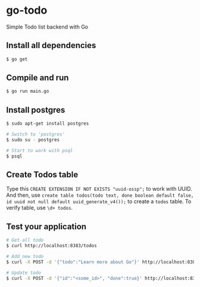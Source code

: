 # go-todo
Simple Todo list backend with Go

## Install all dependencies
```sh
$ go get
```

## Compile and run
```sh
$ go run main.go
```

## Install postgres
```sh
$ sudo apt-get install postgres

# Switch to 'postgres'
$ sudo su - postgres

# Start to work with psql
$ psql
```

## Create Todos table
Type this 
`CREATE EXTENSION IF NOT EXISTS "uuid-ossp";` to work with UUID. And then, use 
`create table todos(todo text, done boolean default false, id uuid not null default uuid_generate_v4());` to create a `todos` table. 
To verify table, use `\d+ todos`.

## Test your application
```sh
# Get all todo
$ curl http://localhost:8383/todos

# Add new todo
$ curl -X POST -d '{"todo":"Learn more about Go"}' http://localhost:8383/todos/add

# Update todo
$ curl -X POST -d '{"id":"<some_id>", "done":true}' http://localhost:8383/todos/update
```